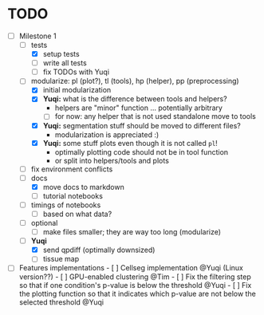 # TODO

- [ ] Milestone 1
    - [ ] tests
        - [x] setup tests
        - [ ] write all tests
        - [ ] fix TODOs with Yuqi
    - [ ] modularize: pl (plot?), tl (tools), hp (helper), pp (preprocessing)
        - [x] initial modularization
        - [x] **Yuqi:** what is the difference between tools and helpers?
            - helpers are "minor" function ... potentially arbitrary
            - [ ] for now: any helper that is not used standalone move to tools
        - [x] **Yuqi:** segmentation stuff should be moved to different files?
            - modularization is appreciated :)
        - [x] **Yuqi:** some stuff plots even though it is not called `pl`!
            - optimally plotting code should not be in tool function
            - or split into helpers/tools and plots
    - [ ] fix environment conflicts
    - [ ] docs
        - [x] move docs to markdown
        - [ ] tutorial notebooks
    - [ ] timings of notebooks
        - [ ] based on what data?
    - [ ] optional
        - [ ] make files smaller; they are way too long (modularize)
    - [ ] **Yuqi**
        - [x] send qpdiff (optimally downsized)
        - [ ] tissue map

- [ ] Features implementations
        - [ ] Cellseg implementation @Yuqi (Linux version??)
        - [ ] GPU-enabled clustering @Tim
        - [ ] Fix the filtering step so that if one condition's p-value is below the threshold @Yuqi 
        - [ ] Fix the plotting function so that it indicates which p-value are not below the selected threshold @Yuqi   

